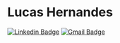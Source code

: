 # Lucas Hernandes

[![Linkedin Badge](https://img.shields.io/badge/-Lucas%20Hernandes-6633cc?style=flat-square&logo=Linkedin&color=blue&logoColor=white&textColor=white&link=https://www.linkedin.com/in/lhnds)](https://www.linkedin.com/in/lhnds/)
[![Gmail Badge](https://img.shields.io/badge/-lucashnds@gmail.com-6633cc?style=flat-square&logo=Gmail&color=red&logoColor=white&textcolor=red&link=mailto:lucashnds@gmail.com)](mailto:lucashnds@gmail.com)
